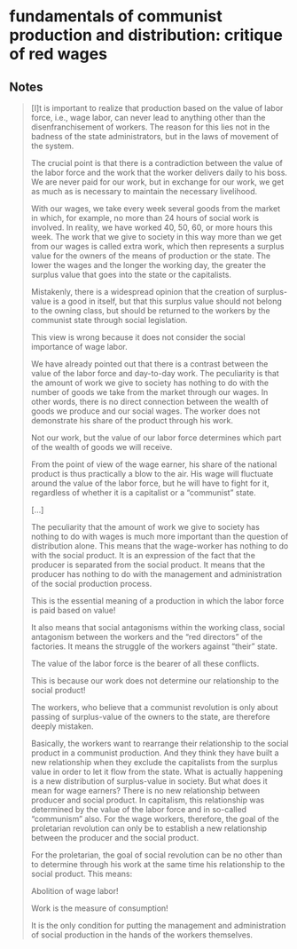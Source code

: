# fundamentals of communist production and distribution: critique of red wages



## Notes

> [I]t is important to realize that production based on the value of labor force, i.e., wage labor, can never lead to anything other than the disenfranchisement of workers. The reason for this lies not in the badness of the state administrators, but in the laws of movement of the system.
> 
> The crucial point is that there is a contradiction between the value of the labor force and the work that the worker delivers daily to his boss. We are never paid for our work, but in exchange for our work, we get as much as is necessary to maintain the necessary livelihood.
> 
> With our wages, we take every week several goods from the market in which, for example, no more than 24 hours of social work is involved. In reality, we have worked 40, 50, 60, or more hours this week. The work that we give to society in this way more than we get from our wages is called extra work, which then represents a surplus value for the owners of the means of production or the state. The lower the wages and the longer the working day, the greater the surplus value that goes into the state or the capitalists.
> 
> Mistakenly, there is a widespread opinion that the creation of surplus-value is a good in itself, but that this surplus value should not belong to the owning class, but should be returned to the workers by the communist state through social legislation.
> 
> This view is wrong because it does not consider the social importance of wage labor.
> 
> We have already pointed out that there is a contrast between the value of the labor force and day-to-day work. The peculiarity is that the amount of work we give to society has nothing to do with the number of goods we take from the market through our wages. In other words, there is no direct connection between the wealth of goods we produce and our social wages. The worker does not demonstrate his share of the product through his work.
> 
> Not our work, but the value of our labor force determines which part of the wealth of goods we will receive.
> 
> From the point of view of the wage earner, his share of the national product is thus practically a blow to the air. His wage will fluctuate around the value of the labor force, but he will have to fight for it, regardless of whether it is a capitalist or a &ldquo;communist&rdquo; state.
> 
> [&#x2026;]
> 
> The peculiarity that the amount of work we give to society has nothing to do with wages is much more important than the question of distribution alone. This means that the wage-worker has nothing to do with the social product. It is an expression of the fact that the producer is separated from the social product. It means that the producer has nothing to do with the management and administration of the social production process.
> 
> This is the essential meaning of a production in which the labor force is paid based on value!
> 
> It also means that social antagonisms within the working class, social antagonism between the workers and the &ldquo;red directors&rdquo; of the factories. It means the struggle of the workers against &ldquo;their&rdquo; state.
> 
> The value of the labor force is the bearer of all these conflicts.
> 
> This is because our work does not determine our relationship to the social product!
> 
> The workers, who believe that a communist revolution is only about passing of surplus-value of the owners to the state, are therefore deeply mistaken.
> 
> Basically, the workers want to rearrange their relationship to the social product in a communist production. And they think they have built a new relationship when they exclude the capitalists from the surplus value in order to let it flow from the state. What is actually happening is a new distribution of surplus-value in society. But what does it mean for wage earners? There is no new relationship between producer and social product. In capitalism, this relationship was determined by the value of the labor force and in so-called &ldquo;communism&rdquo; also. For the wage workers, therefore, the goal of the proletarian revolution can only be to establish a new relationship between the producer and the social product.
> 
> For the proletarian, the goal of social revolution can be no other than to determine through his work at the same time his relationship to the social product. This means:
> 
> Abolition of wage labor!
> 
> Work is the measure of consumption!
> 
> It is the only condition for putting the management and administration of social production in the hands of the workers themselves.

